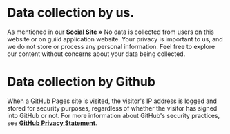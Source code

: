 # Data collection by us.

As mentioned in our **[Social Site](https://notreal003.github.io/social) »** No data is collected from users on this website or on guild application website. Your privacy is important to us, and we do not store or process any personal information. Feel free to explore our content without concerns about your data being collected.

# Data collection by Github

When a GitHub Pages site is visited, the visitor's IP address is logged and stored for security purposes, regardless of whether the visitor has signed into GitHub or not. For more information about GitHub's security practices, see **[GitHub Privacy Statement](https://docs.github.com/en/site-policy/privacy-policies/github-privacy-statement)**.
